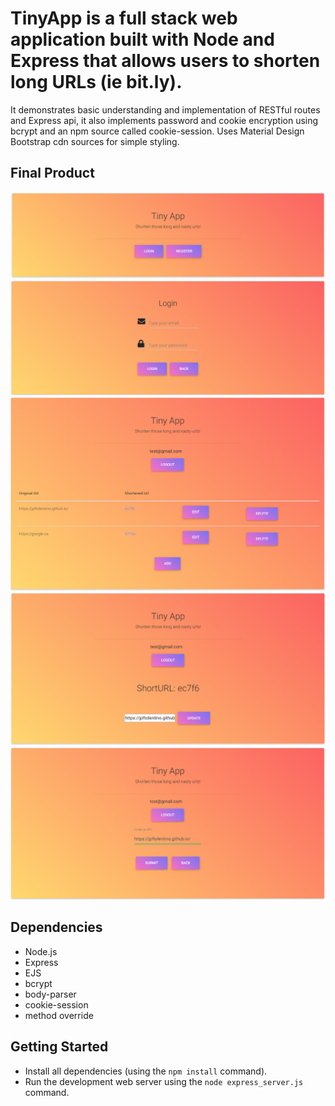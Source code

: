 # TinyApp is a full stack web application built with Node and Express that allows users to shorten long URLs (ie bit.ly).

It demonstrates basic understanding and implementation of RESTful routes and Express api, it also implements password and cookie encryption using bcrypt and an npm source called cookie-session. Uses Material Design Bootstrap cdn sources for simple styling.

## Final Product

!["screenshot description"](https://github.com/jpftolentino/TinyApp/blob/master/docs/mainpage.PNG?raw=true)
!["screenshot description"](https://github.com/jpftolentino/TinyApp/blob/master/docs/login.png?raw=true)
!["screenshot description"](https://github.com/jpftolentino/TinyApp/blob/master/docs/application.PNG?raw=true)
!["screenshot description"](https://github.com/jpftolentino/TinyApp/blob/master/docs/editurl.PNG?raw=true)
!["screenshot description"](https://github.com/jpftolentino/TinyApp/blob/master/docs/addurl.PNG?raw=true)

## Dependencies

- Node.js
- Express
- EJS
- bcrypt
- body-parser
- cookie-session
- method override

## Getting Started

- Install all dependencies (using the `npm install` command).
- Run the development web server using the `node express_server.js` command.
